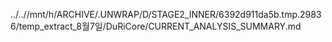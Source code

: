 ../..//mnt/h/ARCHIVE/.UNWRAP/D/STAGE2_INNER/6392d911da5b.tmp.29836/temp_extract_8월7일/DuRiCore/CURRENT_ANALYSIS_SUMMARY.md